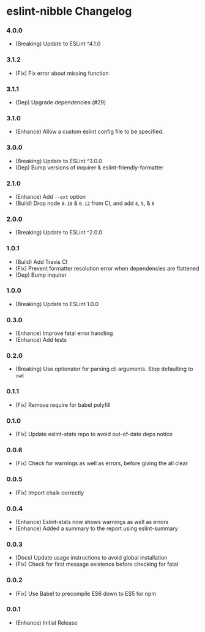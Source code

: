 # eslint-nibble Changelog

### 4.0.0
- (Breaking) Update to ESLint ^4.1.0

### 3.1.2
- (Fix) Fix error about missing function

### 3.1.1
- (Dep) Upgrade dependencies (#29)

### 3.1.0
- (Enhance) Allow a custom eslint config file to be specified.

### 3.0.0
- (Breaking) Update to ESLint ^3.0.0
- (Dep) Bump versions of inquirer & eslint-friendly-formatter

### 2.1.0
- (Enhance)  Add `--ext` option
- (Build) Drop node `0.10` & `0.12` from CI, and add `4`, `5`, & `6`

### 2.0.0
- (Breaking) Update to ESLint ^2.0.0

### 1.0.1
- (Build) Add Travis CI
- (Fix) Prevent formatter resolution error when dependencies are flattened
- (Dep) Bump inquirer

### 1.0.0
- (Breaking) Update to ESLint 1.0.0

### 0.3.0
- (Enhance) Improve fatal error handling
- (Enhance) Add tests

### 0.2.0
- (Breaking) Use optionator for parsing cli arguments.  Stop defaulting to `cwd`

### 0.1.1
- (Fix) Remove require for babel polyfill

### 0.1.0
- (Fix) Update eslint-stats repo to avoid out-of-date deps notice

### 0.0.6
- (Fix) Check for warnings as well as errors, before giving the all clear

### 0.0.5
- (Fix) Import chalk correctly

### 0.0.4
- (Enhance) Eslint-stats now shows warnings as well as errors
- (Enhance) Added a summary to the report using eslint-summary


### 0.0.3
- (Docs) Update usage instructions to avoid global installation
- (Fix)  Check for first message existence before checking for fatal


### 0.0.2
- (Fix) Use Babel to precompile ES6 down to ES5 for npm


### 0.0.1
- (Enhance) Initial Release
